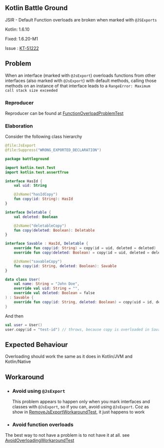## Kotlin Battle Ground

JSIR - Default Function overloads are broken when marked with `@JSExports`

Kotlin: 1.6.10

Fixed: 1.6.20-M1

Issue : [KT-51222](https://youtrack.jetbrains.com/issue/KT-51222https://youtrack.jetbrains.com/issue/KT-51222)

## Problem

When an interface (marked with `@JsExport`) overloads functions from other interfaces (also marked with `@JsExport`) with default methods, calling those methods on an instance of that interface leads
to a `RangeError: Maximum call stack size exceeded`

### Reproducer

Reproducer can be found at [FunctionOverloadProblemTest](./src/test/kotlin/battleground/problem/FunctionOverloadProblemTest.kt)

### Elaboration

Consider the following class hierarchy

```kotlin
@file:JsExport
@file:Suppress("WRONG_EXPORTED_DECLARATION")

package battleground

import kotlin.test.Test
import kotlin.test.assertTrue

interface HasId {
    val uid: String

    @JsName("hasIdCopy")
    fun copy(id: String): HasId
}

interface Deletable {
    val deleted: Boolean

    @JsName("deletableCopy")
    fun copy(deleted: Boolean): Deletable
}

interface Savable : HasId, Deletable {
    override fun copy(id: String) = copy(id = uid, deleted = deleted)
    override fun copy(deleted: Boolean) = copy(id = uid, deleted = deleted)

    @JsName("savableCopy")
    fun copy(id: String, deleted: Boolean): Savable
}

data class User(
    val name: String = "John Doe",
    override val uid: String = "",
    override val deleted: Boolean = false
) : Savable {
    override fun copy(id: String, deleted: Boolean) = copy(uid = id, deleted = deleted)
}
```

And then

```kotlin
val user = User()
user.copy(id = "test-id") // throws, because copy is overloaded in Savable, if it was overloaded in User it wouldn't throw
```

## Expected Behaviour

Overloading should work the same as it does in Kotlin/JVM and Kotlin/Native

## Workaround

- ### Avoid using `@JsExport`

  This problem appears to happen only when you mark interfaces and classes with `@JsExport`, so if you can, avoid using `@JsExport`. Coz as show
  in [RemoveJsExportWorkaroundTest](./src/test/kotlin/battleground/workaround_01/RemoveJsExportWorkaroundTest.kt), it just happens to work

- ### Avoid function overloads

The best way to not have a problem is to not have it at all. see [AvoidOverloadingWorkaroundTest](./src/test/kotlin/battleground/workaround_02/AvoidOverloadingWorkaroundTest.kt)
